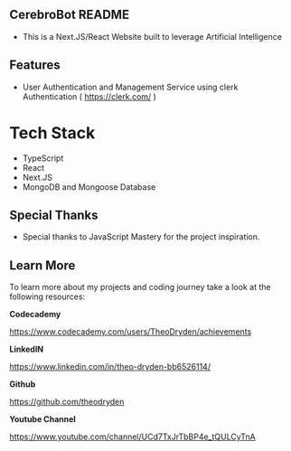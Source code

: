 ## CerebroBot README
- This is a Next.JS/React Website built to leverage Artificial Intelligence

## Features
- User Authentication and Management Service using clerk Authentication ( https://clerk.com/ )

# Tech Stack
- TypeScript
- React
- Next.JS
- MongoDB and Mongoose Database

## Special Thanks
- Special thanks to JavaScript Mastery for the project inspiration.
  
## Learn More 
To learn more about my projects and coding journey take a look at the following resources:

**Codecademy**

https://www.codecademy.com/users/TheoDryden/achievements

**LinkedIN**

https://www.linkedin.com/in/theo-dryden-bb6526114/ 

**Github**

https://github.com/theodryden

**Youtube Channel**

https://www.youtube.com/channel/UCd7TxJrTbBP4e_tQULCyTnA


